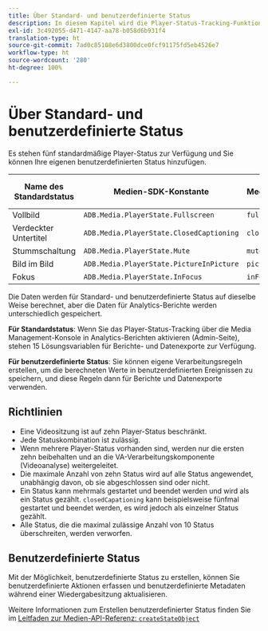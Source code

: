 ```yaml
---
title: Über Standard- und benutzerdefinierte Status
description: In diesem Kapitel wird die Player-Status-Tracking-Funktion beschrieben, einschließlich Anforderungen und Richtlinien für die Implementierung und das Reporting von Standard- und benutzerdefinierten Player-Status.
exl-id: 3c492055-d471-4147-aa78-b058d6b931f4
translation-type: ht
source-git-commit: 7ad0c85108e6d3800dce0fcf91175fd5eb4526e7
workflow-type: ht
source-wordcount: '280'
ht-degree: 100%

---
```


# Über Standard- und benutzerdefinierte Status

Es stehen fünf standardmäßige Player-Status zur Verfügung und Sie können Ihre eigenen benutzerdefinierten Status hinzufügen.

| Name des Standardstatus | Medien-SDK-Konstante | Name der Mediensammlungs-API |
|-----------------------|------------------------------------------|-----------------------------|
| Vollbild | `ADB.Media.PlayerState.Fullscreen` | `fullScreen` |
| Verdeckter Untertitel | `ADB.Media.PlayerState.ClosedCaptioning` | `closedCaptioning` |
| Stummschaltung | `ADB.Media.PlayerState.Mute` | `mute` |
| Bild im Bild | `ADB.Media.PlayerState.PictureInPicture` | `pictureInPicture` |
| Fokus | `ADB.Media.PlayerState.InFocus` | `inFocus` |

Die Daten werden für Standard- und benutzerdefinierte Status auf dieselbe Weise berechnet, aber die Daten für Analytics-Berichte werden unterschiedlich gespeichert.

**Für Standardstatus**: Wenn Sie das Player-Status-Tracking über die Media Management-Konsole in Analytics-Berichten aktivieren (Admin-Seite), stehen 15 Lösungsvariablen für Berichte- und Datenexporte zur Verfügung.

**Für benutzerdefinierte Status**: Sie können eigene Verarbeitungsregeln erstellen, um die berechneten Werte in benutzerdefinierten Ereignissen zu speichern, und diese Regeln dann für Berichte und Datenexporte verwenden.

## Richtlinien

* Eine Videositzung ist auf zehn Player-Status beschränkt.
* Jede Statuskombination ist zulässig.
* Wenn mehrere Player-Status vorhanden sind, werden nur die ersten zehn beibehalten und an die VA-Verarbeitungskomponente (Videoanalyse) weitergeleitet.
* Die maximale Anzahl von zehn Status wird auf alle Status angewendet, unabhängig davon, ob sie abgeschlossen sind oder nicht.
* Ein Status kann mehrmals gestartet und beendet werden und wird als ein Status gezählt. `closedCapationing` kann beispielsweise fünfmal gestartet und beendet werden, es wird jedoch als einzelner Status gezählt.
* Alle Status, die die maximal zulässige Anzahl von 10 Status überschreiten, werden verworfen.

## Benutzerdefinierte Status

Mit der Möglichkeit, benutzerdefinierte Status zu erstellen, können Sie benutzerdefinierte Aktionen erfassen und benutzerdefinierte Metadaten während einer Wiedergabesitzung aktualisieren.

Weitere Informationen zum Erstellen benutzerdefinierter Status finden Sie im [Leitfaden zur Medien-API-Referenz: `createStateObject`](https://aep-sdks.gitbook.io/docs/using-mobile-extensions/adobe-media-analytics/media-api-reference#createstateobject)
